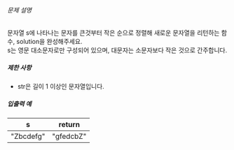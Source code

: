 <div class="guide-section-description">
<h6 class="guide-section-title">문제 설명</h6>
<div class="markdown solarized-dark"><p>문자열 s에 나타나는 문자를 큰것부터 작은 순으로 정렬해 새로운 문자열을 리턴하는 함수, solution을 완성해주세요.<br>
s는 영문 대소문자로만 구성되어 있으며, 대문자는 소문자보다 작은 것으로 간주합니다.</p>

<h5>제한 사항</h5>

<ul>
<li>str은 길이 1 이상인 문자열입니다.</li>
</ul>

<h5>입출력 예</h5>
<table class="table">
        <thead><tr>
<th>s</th>
<th>return</th>
</tr>
</thead>
        <tbody><tr>
<td>&quot;Zbcdefg&quot;</td>
<td>&quot;gfedcbZ&quot;</td>
</tr>
</tbody>
      </table></div>
    </div>

  </div>